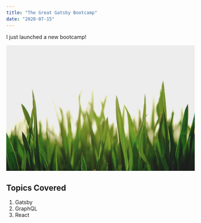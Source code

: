 ```yaml
---
title: "The Great Gatsby Bootcamp"
date: "2020-07-15"
---
```


I just launched a new bootcamp!

![Grass](./grass.jpg)

## Topics Covered

1. Gatsby
2. GraphQL
3. React